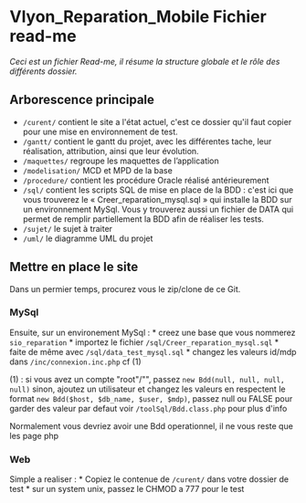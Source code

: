 ﻿Vlyon_Reparation_Mobile Fichier read-me
=======================================

_Ceci est un fichier Read-me, il résume la structure globale et le rôle des différents dossier._

Arborescence principale
-----------------------

* `/curent/`
	contient le site a l'état actuel, c'est ce dossier qu'il faut copier pour une mise en environnement de test.
* `/gantt/`
	contient le gantt du projet, avec les différentes tache, leur réalisation, attribution, ainsi que leur évolution.
* `/maquettes/`
	regroupe les maquettes de l’application
* `/modelisation/`
	MCD et MPD de la base
* `/procedure/`
	contient les procédure Oracle réalisé antérieurement
* `/sql/`
	contient les scripts SQL de mise en place de la BDD : c'est ici que vous trouverez le « Creer_reparation_mysql.sql » qui installe la BDD sur un environnement MySql.
	Vous y trouverez aussi un fichier de DATA qui permet de remplir partiellement la BDD afin de réaliser les tests.
* `/sujet/`
	le sujet à traiter
* `/uml/`
	le diagramme UML du projet

Mettre en place le site
-----------------------

Dans un permier temps, procurez vous le zip/clone de ce Git.

### MySql

Ensuite, sur un environement MySql :
	* creez une base que vous nommerez `sio_reparation`
	* importez le fichier `/sql/Creer_reparation_mysql.sql`
	* faite de même avec `/sql/data_test_mysql.sql`
	* changez les valeurs id/mdp dans `/inc/connexion.inc.php` cf (1)

(1) : si vous avez un compte "root"/"", passez `new Bdd(null, null, null, null)`
	 sinon, ajoutez un utilisateur et changez les valeurs en respectent le format
	 `new Bdd($host, $db_name, $user, $mdp)`,
	 passez null ou FALSE pour garder des valeur par defaut
	 voir `/toolSql/Bdd.class.php` pour plus d'info

Normalement vous devriez avoir une Bdd operationnel, il ne vous reste que les page php

### Web

Simple a realiser :
	* Copiez le contenue de `/curent/` dans votre dossier de test
	* sur un system unix, passez le CHMOD a 777 pour le test
